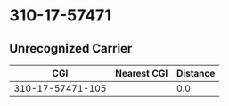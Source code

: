 # 310-17-57471
## Unrecognized Carrier


| CGI | Nearest CGI | Distance |
|-----|-------------|----------|
| 310-17-57471-105 |  | 0.0 |
